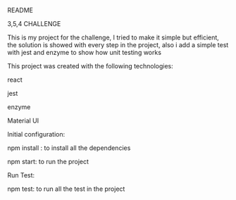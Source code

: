 README

3,5,4 CHALLENGE

This is my project for the challenge, I tried to make it simple but efficient, the solution is showed with every step in the project, also i add a simple test with jest and enzyme to show how unit testing works

This project was created with the following technologies:

react

jest

enzyme

Material UI


Initial configuration:

npm install : to install all the dependencies

npm start: to run the project

Run Test:

npm test: to run all the test in the project
